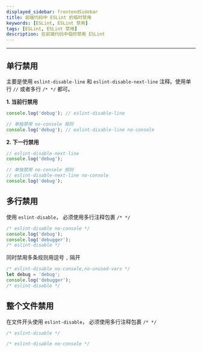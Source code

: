 ```yaml
---
displayed_sidebar: frontendSidebar
title: 前端代码中 ESLint 的临时禁用
keywords: [ESLint, ESLint 禁用]
tags: [ESLint, ESLint 禁用]
description: 在前端代码中临时禁用 ESLint
---
```


---
## 单行禁用
主要是使用 `eslint-disable-line` 和 `eslint-disable-next-line` 注释。使用单行 `//` 或者多行 `/* */` 都可。

**1. 当前行禁用**
```js
console.log('debug'); // eslint-disable-line

// 单独禁用 no-console 规则
console.log('debug'); // ealint-disable-line no-console
```
**2. 下一行禁用**
```js
// eslint-disable-next-line
console.log('debug');

// 单独禁用 no-console 规则
// eslint-disable-next-line no-console
console.log('debug');
```


## 多行禁用
使用 `eslint-disable`， 必须使用多行注释包裹 `/* */`

```js
/* eslint-disable no-console */
console.log('debug');
console.log('debugger');
/* eslint-disable */
```
同时禁用多条规则用逗号 `,` 隔开
```js
/* eslint-disable no-console,no-unused-vars */
let debug = 'debug';
console.log('debugger');
/* eslint-disable */
```
## 整个文件禁用
在文件开头使用 `eslint-disable`， 必须使用多行注释包裹 `/* */`

```js
/* eslint-disable */

/* eslint-disable no-console */
```
